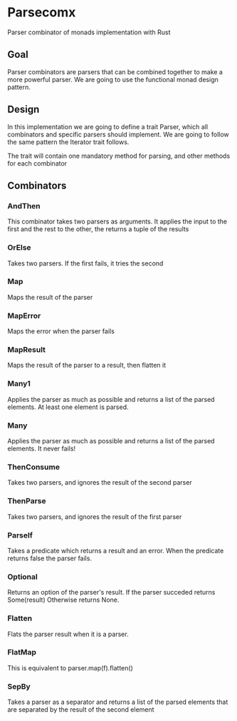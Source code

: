 # Parsecomx

Parser combinator of monads implementation with Rust

## Goal

Parser combinators are parsers that can be combined together to make a more powerful parser. We are going to use the functional monad design pattern.

## Design

In this implementation we are going to define a trait Parser, which all combinators and specific parsers should implement. We are going to follow the same pattern the Iterator trait follows.

The trait will contain one mandatory method for parsing, and other methods for each combinator

## Combinators

### AndThen

This combinator takes two parsers as arguments.
It applies the input to the first and the rest to the other, the returns a tuple of the results

### OrElse

Takes two parsers. If the first fails, it tries the second

### Map

Maps the result of the parser

### MapError

Maps the error when the parser fails

### MapResult

Maps the result of the parser to a result, then flatten it

### Many1

Applies the parser as much as possible and returns a list of the parsed elements. At least one element is parsed.

### Many

Applies the parser as much as possible and returns a list of the parsed elements. It never fails!

### ThenConsume

Takes two parsers, and ignores the result of the second parser

### ThenParse

Takes two parsers, and ignores the result of the first parser

### ParseIf

Takes a predicate which returns a result and an error.
When the predicate returns false the parser fails.

### Optional

Returns an option of the parser's result.
If the parser succeded returns Some(result)
Otherwise returns None.

### Flatten

Flats the parser result when it is a parser.

### FlatMap

This is equivalent to parser.map(f).flatten()

### SepBy

Takes a parser as a separator and returns a list of the parsed elements that are separated by the result of the second element
